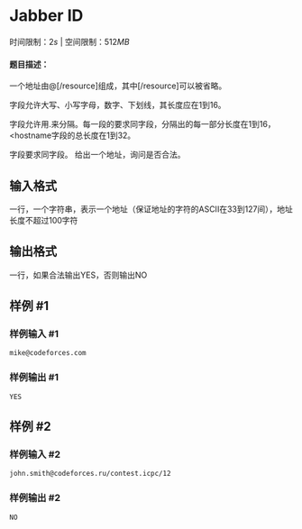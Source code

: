 # Jabber ID

时间限制：$2s$ | 空间限制：$512MB$

#### 题目描述：

一个地址由<username>@<hostname>[/resource]组成，其中[/resource]可以被省略。

<username>字段允许大写、小写字母，数字、下划线，其长度应在1到16。

<hostname>字段允许用.来分隔。每一段的要求同<username>字段，分隔出的每一部分长度在1到16，<hostname字段的总长度在1到32。

<resource>字段要求同<username>字段。
给出一个地址，询问是否合法。


## 输入格式

一行，一个字符串，表示一个地址（保证地址的字符的ASCII在33到127间），地址长度不超过100字符

## 输出格式

一行，如果合法输出YES，否则输出NO

## 样例 #1

### 样例输入 #1

```
mike@codeforces.com
```

### 样例输出 #1

```
YES
```

## 样例 #2

### 样例输入 #2

```
john.smith@codeforces.ru/contest.icpc/12
```

### 样例输出 #2

```
NO
```